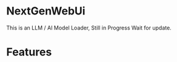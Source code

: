# NextGenWebUi
This is an LLM / AI Model Loader,
Still in Progress Wait for update.






# Features
